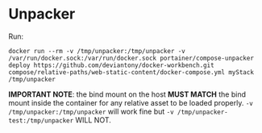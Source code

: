 # Unpacker

Run:

```
docker run --rm -v /tmp/unpacker:/tmp/unpacker -v /var/run/docker.sock:/var/run/docker.sock portainer/compose-unpacker deploy https://github.com/deviantony/docker-workbench.git compose/relative-paths/web-static-content/docker-compose.yml myStack /tmp/unpacker
```

**IMPORTANT NOTE**: the bind mount on the host **MUST MATCH** the bind mount inside the container for any relative asset to be loaded properly. `-v /tmp/unpacker:/tmp/unpacker` will work fine but `-v /tmp/unpacker-test:/tmp/unpacker` WILL NOT.